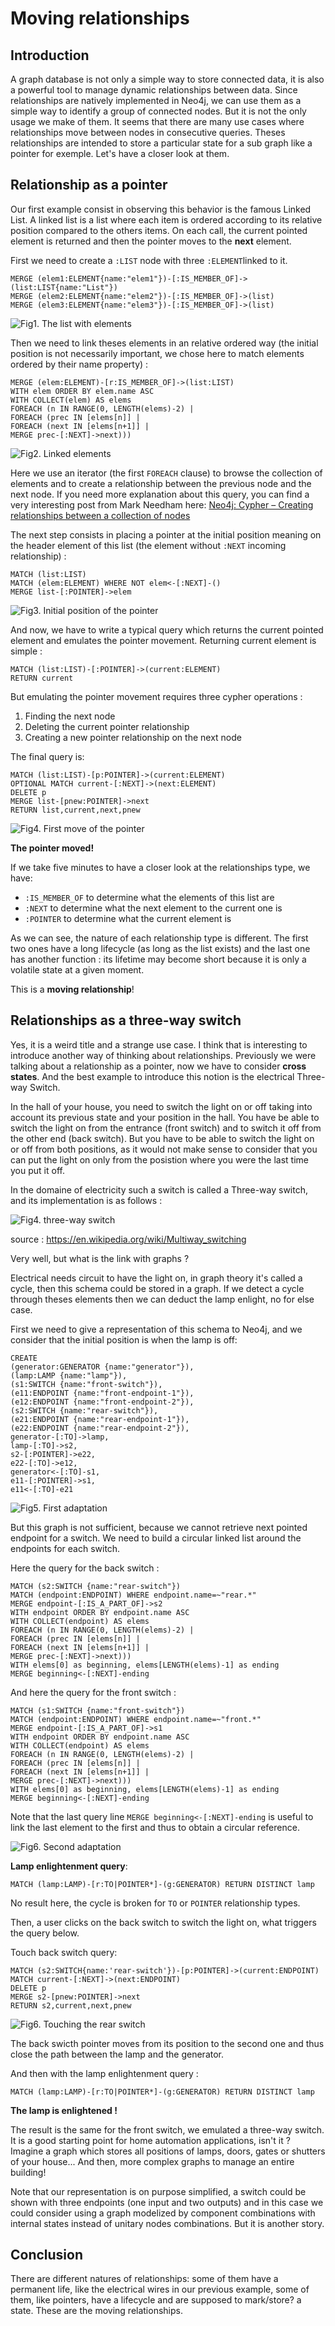 # Moving relationships

## Introduction

A graph database is not only a simple way to store connected data, it is also a powerful tool to manage dynamic relationships between data. 
Since relationships are natively implemented in Neo4j, we can use them as a simple way to identify a group of connected nodes. But it is not the only usage we make of them.
It seems that there are many use cases where relationships move between nodes in consecutive queries. Theses relationships are intended to store a particular state for a sub graph like a pointer for exemple. Let's have a closer look at them.  

## Relationship as a pointer

Our first example consist in observing this behavior is the famous Linked List. A linked list is a list where each item is ordered according to its relative position compared to the others items. On each call, the current pointed element is returned and then the pointer moves to the **next** element.

First we need to create a `:LIST` node with three `:ELEMENT`linked to it.

    MERGE (elem1:ELEMENT{name:"elem1"})-[:IS_MEMBER_OF]->(list:LIST{name:"List"})
    MERGE (elem2:ELEMENT{name:"elem2"})-[:IS_MEMBER_OF]->(list)
    MERGE (elem3:ELEMENT{name:"elem3"})-[:IS_MEMBER_OF]->(list)
    
![Fig1. The list with elements](./blog1_2.png "Fig1. The list with elements")

Then we need to link theses elements in an relative ordered way (the initial position is not necessarily important, we chose here to match elements ordered by their name property) :

    MERGE (elem:ELEMENT)-[r:IS_MEMBER_OF]->(list:LIST)
    WITH elem ORDER BY elem.name ASC
    WITH COLLECT(elem) AS elems
    FOREACH (n IN RANGE(0, LENGTH(elems)-2) |
    FOREACH (prec IN [elems[n]] |
    FOREACH (next IN [elems[n+1]] |
    MERGE prec-[:NEXT]->next)))

![Fig2. Linked elements](./blog2_2.png "Fig2. Linked elements")

Here we use an iterator (the first `FOREACH` clause) to browse the collection of elements and to create a relationship between the previous node and the next node. If you need more explanation about this query, you can find a very interesting post from Mark Needham here: [Neo4j: Cypher – Creating relationships between a collection of nodes](http://www.markhneedham.com/blog/2014/04/19/neo4j-cypher-creating-relationships-between-a-collection-of-nodes-invalid-input/ "Neo4j: Cypher – Creating relationships between a collection of nodes")

The next step consists in placing a pointer at the initial position meaning on the header element of this list (the element without `:NEXT` incoming relationship) :

    MATCH (list:LIST)
    MATCH (elem:ELEMENT) WHERE NOT elem<-[:NEXT]-()
    MERGE list-[:POINTER]->elem 

![Fig3. Initial position of the pointer](./blog3_2.png "Fig3. Initial position of the pointer")

And now, we have to write a typical query which returns the current pointed element and emulates the pointer movement.
Returning current element is simple :

    MATCH (list:LIST)-[:POINTER]->(current:ELEMENT) 
    RETURN current
    
But emulating the pointer movement requires three cypher operations :

1. Finding the next node
2. Deleting the current pointer relationship
3. Creating a new pointer relationship on the next node

The final query is:

    MATCH (list:LIST)-[p:POINTER]->(current:ELEMENT) 
    OPTIONAL MATCH current-[:NEXT]->(next:ELEMENT) 
    DELETE p 
    MERGE list-[pnew:POINTER]->next
    RETURN list,current,next,pnew
    
![Fig4. First move of the pointer](./blog4_3.png "Fig4. First move of the pointer")

__The pointer moved!__

If we take five minutes to have a closer look at the relationships type, we have:

* `:IS_MEMBER_OF` to determine what the elements of this list are
* `:NEXT` to determine what the next element to the current one is
* `:POINTER` to determine what the current element is

As we can see, the nature of each relationship type is different. The first two ones have a long lifecycle (as long as the list exists) and the last one has another function : its lifetime may become short because it is only  a volatile state at a given  moment.

This is a __moving relationship__!

## Relationships as a three-way switch

Yes, it is a weird title and a strange use case. I think that is interesting to introduce another way of thinking about relationships. Previously we were talking about a relationship as a pointer, now we have  to consider __cross states__. And the best example to introduce this notion is the electrical Three-way Switch.

In the hall of your house, you need to switch the light on or off taking into account its previous state and your position in the hall. You have be able to switch the light on from the entrance (front switch) and to switch it off from the other end (back switch). But you have to be able to switch the light on or off from both positions, as it would not make sense to consider that you can put the light on only from the posistion where you were the last time you put it off.

In the domaine of electricity such a switch is called a Three-way switch, and its implementation is as follows :

![Fig4. three-way switch](./blog-threeway.png "Fig4. Three-way switch")

source : https://en.wikipedia.org/wiki/Multiway_switching

Very well, but what is the link with graphs ?

Electrical needs circuit to have the light on, in graph theory it's called a cycle, then this schema could be stored in a graph. If we detect a cycle through theses elements then we can deduct the lamp enlight, no for else case.

First we need to give a representation of this schema to Neo4j, and we consider that the initial position is when the lamp is off:

    CREATE 
    (generator:GENERATOR {name:"generator"}),
    (lamp:LAMP {name:"lamp"}),
    (s1:SWITCH {name:"front-switch"}),
    (e11:ENDPOINT {name:"front-endpoint-1"}),
    (e12:ENDPOINT {name:"front-endpoint-2"}),
    (s2:SWITCH {name:"rear-switch"}),
    (e21:ENDPOINT {name:"rear-endpoint-1"}),
    (e22:ENDPOINT {name:"rear-endpoint-2"}),
    generator-[:TO]->lamp,
    lamp-[:TO]->s2,
    s2-[:POINTER]->e22,
    e22-[:TO]->e12,
    generator<-[:TO]-s1,
    e11-[:POINTER]->s1,
    e11<-[:TO]-e21

![Fig5. First adaptation](./blog-threeway2.png "Fig5. First adaptation")

But this graph is not sufficient, because we cannot retrieve next pointed endpoint for a switch. We need to build a circular linked list around the endpoints for each switch.

Here the query for the back switch :

    MATCH (s2:SWITCH {name:"rear-switch"})
    MATCH (endpoint:ENDPOINT) WHERE endpoint.name=~"rear.*"
    MERGE endpoint-[:IS_A_PART_OF]->s2
    WITH endpoint ORDER BY endpoint.name ASC
    WITH COLLECT(endpoint) AS elems
    FOREACH (n IN RANGE(0, LENGTH(elems)-2) |
    FOREACH (prec IN [elems[n]] |
    FOREACH (next IN [elems[n+1]] |
    MERGE prec-[:NEXT]->next)))
    WITH elems[0] as beginning, elems[LENGTH(elems)-1] as ending
    MERGE beginning<-[:NEXT]-ending

And here the query for the front switch :

    MATCH (s1:SWITCH {name:"front-switch"})
    MATCH (endpoint:ENDPOINT) WHERE endpoint.name=~"front.*"
    MERGE endpoint-[:IS_A_PART_OF]->s1
    WITH endpoint ORDER BY endpoint.name ASC
    WITH COLLECT(endpoint) AS elems
    FOREACH (n IN RANGE(0, LENGTH(elems)-2) |
    FOREACH (prec IN [elems[n]] |
    FOREACH (next IN [elems[n+1]] |
    MERGE prec-[:NEXT]->next)))
    WITH elems[0] as beginning, elems[LENGTH(elems)-1] as ending
    MERGE beginning<-[:NEXT]-ending

Note that the last query line `MERGE beginning<-[:NEXT]-ending` is useful to link the last element to the first and thus to obtain a circular reference.

![Fig6. Second adaptation](./blog-threeway3.png "Fig6. Second adaptation")

__Lamp enlightenment query__:

    MATCH (lamp:LAMP)-[r:TO|POINTER*]-(g:GENERATOR) RETURN DISTINCT lamp
    
No result here, the cycle is broken for `TO` or `POINTER` relationship types.

Then, a user clicks on the back switch to switch the light on, what triggers the query below.

Touch back switch query: 

    MATCH (s2:SWITCH{name:'rear-switch'})-[p:POINTER]->(current:ENDPOINT) 
    MATCH current-[:NEXT]->(next:ENDPOINT) 
    DELETE p 
    MERGE s2-[pnew:POINTER]->next
    RETURN s2,current,next,pnew

![Fig6. Touching the rear switch](./blog-threeway4.png "Fig7. Touching the rear switch")

The back swicth pointer moves from its position to the second one and thus close the path between the lamp and the generator.

And then with the lamp enlightenment query :

    MATCH (lamp:LAMP)-[r:TO|POINTER*]-(g:GENERATOR) RETURN DISTINCT lamp
    
__The lamp is enlightened !__

The result is the same for the front switch, we emulated a three-way switch.
It is a good starting point for home automation applications, isn't it ? Imagine a graph which stores all positions of lamps, doors, gates or shutters of your house... And then, more complex graphs to manage an entire building!

Note  that our representation is on purpose simplified, a switch could be shown with three endpoints (one input and two outputs) and in this case we could consider using a graph modelized by component combinations with internal states instead of unitary nodes combinations. But it is another story.

## Conclusion

There are different natures of relationships: some of them have a permanent life, like the electrical wires in our previous example, some of them, like pointers, have a lifecycle and are supposed to mark/store? a state. These are the moving relationships.


